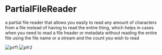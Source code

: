 # PartialFileReader

a partial file reader that allows you easily to read any amount of characters from a file instead of having to read the entire thing, which helps in cases when you need to read a file header or metadata without reading the entire file using the file name or a stream and the count you wish to read

![prf1](https://user-images.githubusercontent.com/54873972/132136509-7833721d-d86f-4759-9c15-8eecc0d4fe68.PNG)
![pfr2](https://user-images.githubusercontent.com/54873972/132136512-7d11b830-4cb3-4296-9594-b6883fc91091.PNG)
